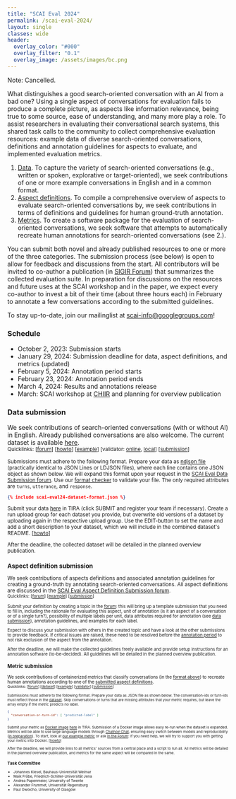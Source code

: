 ```yaml
---
title: "SCAI Eval 2024"
permalink: /scai-eval-2024/
layout: single
classes: wide
header:
  overlay_color: "#000"
  overlay_filter: "0.1"
  overlay_image: /assets/images/bc.png
---
```


Note: Cancelled.

What distinguishes a good search-oriented conversation with an AI from a bad one? Using a single aspect of conversations for evaluation fails to produce a complete picture, as aspects like information relevance, being true to some source, ease of understanding, and many more play a role. To assist researchers in evaluating their conversational search systems, this shared task calls to the community to collect comprehensive evaluation resources: example data of diverse search-oriented conversations, definitions and annotation guidelines for aspects to evaluate, and implemented evaluation metrics.

1. [Data](#data-submission). To capture the variety of search-oriented conversations (e.g., written or spoken, explorative or target-oriented), we seek contributions of one or more example conversations in English and in a common format.
2. [Aspect definitions](#aspect-definition-submission). To compile a comprehensive overview of aspects to evaluate search-oriented conversations by, we seek contributions in terms of definitions and guidelines for human ground-truth annotation.
3. [Metrics](#metric-submission). To create a software package for the evaluation of search-oriented conversations, we seek software that attempts to automatically recreate human annotations for search-oriented conversations (see 2.).

You can submit both novel and already published resources to one or more of the three categories. The submission process (see below) is open to allow for feedback and discussions from the start. All contributors will be invited to co-author a publication (in [SIGIR Forum](https://sigir.org/forum/)) that summarizes the collected evaluation suite. In preparation for discussions on the resources and future uses at the SCAI workshop and in the paper, we expect every co-author to invest a bit of their time (about three hours each) in February to annotate a few conversations according to the submitted guidelines.

To stay up-to-date, join our mailinglist at [scai-info@googlegroups.com](https://groups.google.com/g/scai-info)!


### Schedule
* October 2, 2023: Submission starts
* January 29, 2024: Submission deadline for data, aspect definitions, and metrics (updated)
* February 5, 2024: Annotation period starts
* February 23, 2024: Annotation period ends
* March 4, 2024: Results and annotations release
* March: SCAI workshop at <a href="https://chiir2024.github.io/index.html">CHIIR</a> and planning for overview publication


### Data submission
We seek contributions of search-oriented conversations (with or without AI) in English. Already published conversations are also welcome. The current dataset is available [here](https://doi.org/10.5281/zenodo.8396856).
<br><small>Quicklinks: [[forum](https://www.tira.io/c/scai/scai-eval-data-submission/12)] [[howto](https://www.tira.io/t/howto-data-submission/2011)] [[example](https://github.com/search-oriented-conversational-ai/scai-eval24-dataset-conversion-trec-cast/blob/main/data/trec-cast-2022.ndjson)] [validator: [online](/scai-eval-2024/code/format-checker), [local](https://github.com/search-oriented-conversational-ai/scai-eval24-dataset-validator)] [[submission](https://www.tira.io/task-overview/scai-eval-2024-data-submission/submit-20230925-training)]

Submissions must adhere to the following format. Prepare your data as [ndjson file](https://dataprotocols.org/ndjson/) (practically identical to JSON Lines or LDJSON files), where each line contains one JSON object as shown below. We will expand this format upon your request in the [SCAI Eval Data Submission forum](https://www.tira.io/c/scai/scai-eval-data-submission/12). Use our [format checker](/scai-eval-2024/code/format-checker) to validate your file. The only required attributes are <code>turns</code>, <code>utterance</code>, and <code>response</code>.

```json
{% include scai-eval24-dataset-format.json %}
```

Submit your data [here](https://www.tira.io/task-overview/scai-eval-2024-data-submission/submit-20230925-training) in TIRA (click SUBMIT and register your team if necessary). Create a run upload group for each dataset you provide, but overwrite old versions of a dataset by uploading again in the respective upload group. Use the EDIT-button to set the name and add a short description to your dataset, which we will include in the combined dataset's README. [[howto](https://www.tira.io/t/howto-data-submission/2011)]

After the deadline, the collected dataset will be detailed in the planned overview publication.



### Aspect definition submission
We seek contributions of aspects definitions and associated annotation guidelines for creating a ground-truth by annotating search-oriented conversations. All aspect definitions are discussed in the [SCAI Eval Aspect Definition Submission forum](https://www.tira.io/c/scai/scai-eval-aspect-definition-submission/14).
<br><small>Quicklinks: [[forum](https://www.tira.io/c/scai/scai-eval-aspect-definition-submission/14)] [[example](https://www.tira.io/t/aspect-definition-ease-of-understanding/1979)] [[submission](https://www.tira.io/c/scai/scai-eval-aspect-definition-submission/14)]

Submit your definition by creating a topic in the [forum](https://www.tira.io/c/scai/scai-eval-aspect-definition-submission/14): this will bring up a template submission that you need to fill in, including the rationale for evaluating this aspect, unit of annotation (is it an aspect of a conversation or of a single turn?), possibility of multiple labels per unit, data attributes required for annotation (see [data submission](#data-submission)), annotation guidelines, and examples for each label.

Expect to discuss your submission with others in the created topic and have a look at the other submissions to provide feedback. If critical issues are raised, these need to be resolved before the [annotation period](#schedule) to not risk exclusion of the aspect from the annotation.

After the deadline, we will make the collected guidelines freely available and provide setup instructions for an annotation software (to-be-decided). All guidelines will be detailed in the planned overview publication.



### Metric submission
We seek contributions of containerized metrics that classify conversations (in the [format above](#data-submission)) to recreate human annotations according to one of the [submitted aspect definitions](#aspect-definition-submission).
<br><small>Quicklinks: [[forum](https://www.tira.io/c/scai/scai-eval-metric-submission/15)] [[dataset](https://doi.org/10.5281/zenodo.8396856)] [[example](https://github.com/search-oriented-conversational-ai/scai-eval24-metric-simplicity)] [[validator](https://github.com/search-oriented-conversational-ai/scai-eval24-metric-validator)] [[submission](https://www.tira.io/task-overview/scai-eval-2024-metric-submission/)]

Submissions must adhere to the following format. Prepare your data as JSON file as shown below. The conversation-ids or turn-ids must reflect those in the [dataset](https://doi.org/10.5281/zenodo.8396856). Skip conversations or turns that are missing attributes that your metric requires, but leave the array empty if the metric predicts no label.
```json
{
  "conversation-or-turn-id": [ "predicted-label" ]
}
```

Submit your metric as [Docker image](https://www.docker.com/) [here](https://www.tira.io/task-overview/scai-eval-2024-metric-submission/) in TIRA. Submission of a Docker image allows easy re-run when the dataset is expanded. Metrics will be able to use large language models through [Chatnoir Chat](https://chat.web.webis.de/), ensuring easy switch between models and reproducibility ([in preparation](https://www.tira.io/t/llms-for-metrics-in-tira/2010)). To start, look at [our example metric](https://github.com/search-oriented-conversational-ai/scai-eval24-metric-simplicity) or ask [in the Forum](https://www.tira.io/c/scai/scai-eval-metric-submission/15): If you need help, we will try to support you with getting your metric into Docker. [[howto]([https://www.tira.io/t/howto-data-submission/2011](https://www.tira.io/t/howto-metric-submission/2015))]

After the deadline, we will provide links to all metrics' sources from a central place and a script to run all. All metrics will be detailed in the planned overview publication, and metrics for the same aspect will be compared in the same.


### Task Committee
* Johannes Kiesel, Bauhaus-Universität Weimar
* Maik Fröbe, Friedrich-Schiller-Universität Jena
* Andrea Papenmeier, University of Twente
* Alexander Frummet, Universität Regensburg
* Paul Owoicho, University of Glasgow


